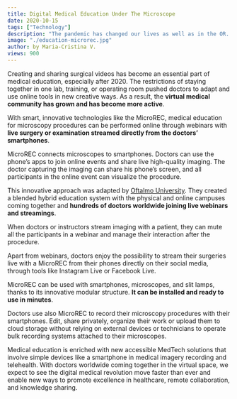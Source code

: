 ```yaml
---
title: Digital Medical Education Under The Microscope
date: 2020-10-15
tags: ["Technology"]
description: "The pandemic has changed our lives as well as in the OR. Get to know what has been replaced"
image: "./education-microrec.jpg"
author: by Maria-Cristina V.
views: 900
---
```


Creating and sharing surgical videos has become an essential part of medical education, especially after 2020. The restrictions of staying together in one lab, training, or operating room pushed doctors to adapt and use online tools in new creative ways. As a result, the <b>virtual medical community has grown and has become more active</b>.

With smart, innovative technologies like the MicroREC, medical education for microscopy procedures can be performed online through webinars with <b>live surgery or examination streamed directly from the doctors’ smartphones</b>.

MicroREC connects microscopes to smartphones. Doctors can use the phone’s apps to join online events and share live high-quality imaging. The doctor capturing the imaging can share his phone’s screen, and all participants in the online event can visualize the procedure.

This innovative approach was adapted by <a href="https://oftalmouniversity.com/" class="links_post" target="t_blank">Oftalmo University</a>. They created a blended hybrid education system with the physical and online campuses coming together and <b>hundreds of doctors worldwide joining live webinars and streamings</b>.

When doctors or instructors stream imaging with a patient, they can mute all the participants in a webinar and manage their interaction after the procedure.

Apart from webinars, doctors enjoy the possibility to stream their surgeries live with a MicroREC from their phones directly on their social media, through tools like Instagram Live or Facebook Live.

MicroREC can be used with smartphones, microscopes, and slit lamps, thanks to its innovative modular structure. <b>It can be installed and ready to use in minutes</b>.

Doctors use also MicroREC to record their microscopy procedures with their smartphones. Edit, share privately, organize their work or upload them to cloud storage without relying on external devices or technicians to operate bulk recording systems attached to their microscopes.

Medical education is enriched with new accessible MedTech solutions that involve simple devices like a smartphone in medical imagery recording and telehealth. With doctors worldwide coming together in the virtual space, we expect to see the digital medical revolution move faster than ever and enable new ways to promote excellence in healthcare, remote collaboration, and knowledge sharing.
